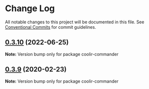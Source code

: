 # Change Log

All notable changes to this project will be documented in this file.
See [Conventional Commits](https://conventionalcommits.org) for commit guidelines.

## [0.3.10](https://github.com/coolir/coolir-commander/compare/coolir-commander@0.3.9...coolir-commander@0.3.10) (2022-06-25)

**Note:** Version bump only for package coolir-commander





## [0.3.9](https://github.com/coolir/coolir-commander/compare/coolir-commander@0.3.8...coolir-commander@0.3.9) (2020-02-23)

**Note:** Version bump only for package coolir-commander
